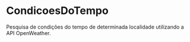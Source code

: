 # CondicoesDoTempo
Pesquisa de condições do tempo de determinada localidade utilizando a API OpenWeather.
